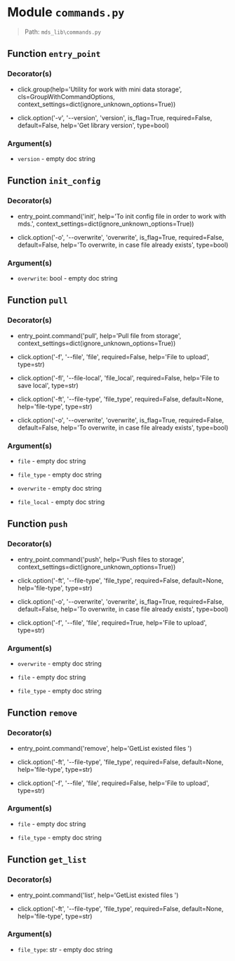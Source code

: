 # Module `commands.py`
> Path: `mds_lib\commands.py`
## Function  `entry_point`
### Decorator(s)
+ click.group(help='Utility for work with mini data storage', cls=GroupWithCommandOptions, context_settings=dict(ignore_unknown_options=True))
+ click.option('-v', '--version', 'version', is_flag=True, required=False, default=False, help='Get library version', type=bool)
### Argument(s)
+ `version` - empty doc string
## Function  `init_config`
### Decorator(s)
+ entry_point.command('init', help='To init config file in order to work with mds.', context_settings=dict(ignore_unknown_options=True))
+ click.option('-o', '--overwrite', 'overwrite', is_flag=True, required=False, default=False, help='To overwrite, in case file already exists', type=bool)
### Argument(s)
+ `overwrite`: bool - empty doc string
## Function  `pull`
### Decorator(s)
+ entry_point.command('pull', help='Pull file from storage', context_settings=dict(ignore_unknown_options=True))
+ click.option('-f', '--file', 'file', required=False, help='File to upload', type=str)
+ click.option('-fl', '--file-local', 'file_local', required=False, help='File to save local', type=str)
+ click.option('-ft', '--file-type', 'file_type', required=False, default=None, help='file-type', type=str)
+ click.option('-o', '--overwrite', 'overwrite', is_flag=True, required=False, default=False, help='To overwrite, in case file already exists', type=bool)
### Argument(s)
+ `file` - empty doc string
+ `file_type` - empty doc string
+ `overwrite` - empty doc string
+ `file_local` - empty doc string
## Function  `push`
### Decorator(s)
+ entry_point.command('push', help='Push files to storage', context_settings=dict(ignore_unknown_options=True))
+ click.option('-ft', '--file-type', 'file_type', required=False, default=None, help='file-type', type=str)
+ click.option('-o', '--overwrite', 'overwrite', is_flag=True, required=False, default=False, help='To overwrite, in case file already exists', type=bool)
+ click.option('-f', '--file', 'file', required=True, help='File to upload', type=str)
### Argument(s)
+ `overwrite` - empty doc string
+ `file` - empty doc string
+ `file_type` - empty doc string
## Function  `remove`
### Decorator(s)
+ entry_point.command('remove', help='GetList existed files ')
+ click.option('-ft', '--file-type', 'file_type', required=False, default=None, help='file-type', type=str)
+ click.option('-f', '--file', 'file', required=False, help='File to upload', type=str)
### Argument(s)
+ `file` - empty doc string
+ `file_type` - empty doc string
## Function  `get_list`
### Decorator(s)
+ entry_point.command('list', help='GetList existed files ')
+ click.option('-ft', '--file-type', 'file_type', required=False, default=None, help='file-type', type=str)
### Argument(s)
+ `file_type`: str - empty doc string